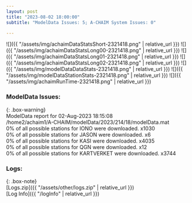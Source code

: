 ```yaml
---
layout: post
title: "2023-08-02 18:00:00"
subtitle: "ModelData Issues: 5; A-CHAIM System Issues: 0"

---
```


![]({{ "/assets/img/achaimDataStatsShort-2321418.png" | relative_url }})
![]({{ "/assets/img/achaimDataStatsLong00-2321418.png" | relative_url }})
![]({{ "/assets/img/achaimDataStatsLong01-2321418.png" | relative_url }})
![]({{ "/assets/img/achaimDataStatsLong02-2321418.png" | relative_url }})
![]({{ "/assets/img/modelDataDataStats-2321418.png" | relative_url }})
![]({{ "/assets/img/modelDataStationStats-2321418.png" | relative_url }})
![]({{ "/assets/img/achaimRunTime-2321418.png" | relative_url }})


### ModelData Issues:  
  
{: .box-warning}  
 ModelData report for 02-Aug-2023 18:15:08   
 /home2/achaim1/A-CHAIM/modelData/2023/214/18/modelData.mat   
 0% of all possible stations for IONO were downloaded. x1030   
 0% of all possible stations for JASON were downloaded. x6   
 0% of all possible stations for KASI were downloaded. x4035   
 0% of all possible stations for QGN were downloaded. x12   
 0% of all possible stations for KARTVERKET were downloaded. x3744   
  


### Logs:  
  
{: .box-note}  
[Logs.zip]({{ "/assets/other/logs.zip" | relative_url }})  
[Log Info]({{ "/logInfo" | relative_url }})  
